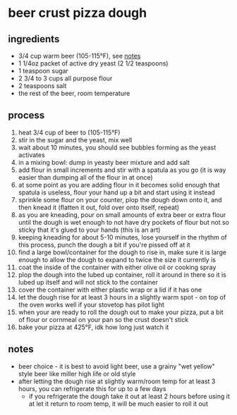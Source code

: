 # beer crust pizza dough

## ingredients
- 3/4 cup warm beer (105-115°F), see [notes](#notes)
- 1 1/4oz packet of active dry yeast (2 1/2 teaspoons)
- 1 teaspoon sugar
- 2 3/4 to 3 cups all purpose flour
- 2 teaspoons salt
- the rest of the beer, room temperature

## process
1. heat 3/4 cup of beer to (105-115°F)
1. stir in the sugar and the yeast, mix well
1. wait about 10 minutes, you should see bubbles forming as the yeast activates
1. in a mixing bowl: dump in yeasty beer mixture and add salt
1. add flour in small increments and stir with a spatula as you go (it is way easier than dumping all of the flour in at once)
1. at some point as you are adding flour in it becomes solid enough that spatula is useless, flour your hand up a bit and start using it instead 
1. sprinkle some flour on your counter, plop the dough down onto it, and then knead it (flatten it out, fold over onto itself, repeat)
1. as you are kneading, pour on small amounts of extra beer or extra flour until the dough is wet enough to not have dry pockets of flour but not so sticky that it's glued to your hands (this is an art)
1. keeping kneading for about 5-10 minutes, lose yourself in the rhythm of this process, punch the dough a bit if you're pissed off at it
1. find a large bowl/container for the dough to rise in, make sure it is large enough to allow the dough to expand to twice the size it currently is
1. coat the inside of the container with either olive oil or cooking spray
1. plop the dough into the lubed up container, roll it around in there so it is lubed up itself and will not stick to the container
1. cover the container with either plastic wrap or a lid if it has one
1. let the dough rise for at least 3 hours in a slightly warm spot - on top of the oven works well if your stovetop has pilot light
1. when your are ready to roll the dough out to make your pizza, put a bit of flour or cornmeal on your pan so the crust doesn't stick
1. bake your pizza at 425°F, idk how long just watch it

## notes
- beer choice - it is best to avoid light beer, use a grainy "wet yellow" style beer like miller high life or old style
- after letting the dough rise at slightly warm/room temp for at least 3 hours, you can refrigerate this for up to a few days
  - if you refrigerate the dough take it out at least 2 hours before using it at let it return to room temp, it will be much easier to roll it out 
